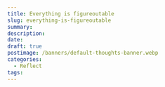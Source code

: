 ```yaml
---
title: Everything is figureoutable
slug: everything-is-figureoutable
summary:
description:
date:
draft: true
postimage: /banners/default-thoughts-banner.webp
categories:
  - Reflect
tags:
---
```

